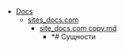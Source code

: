 - <a href = "E:\Node_projects\Node_Way\NBase\_Md\_Index\__Closer\_MyProjects\_I_level copy\Organizer\content\Docs\cat.Docs\dir.Docs.md">Docs</a>
    - <a href = "E:\Node_projects\Node_Way\NBase\_Md\_Index\__Closer\_MyProjects\_I_level copy\Organizer\content\Docs\sites_docs.com\cat.sites_docs.com\dir.sites_docs.com.md">sites_docs.com</a>
        - <a href = "E:\Node_projects\Node_Way\NBase\_Md\_Index\__Closer\_MyProjects\_I_level copy\Organizer\content\Docs\sites_docs.com\site_docs.com copy.md">site_docs.com copy.md</a>
            - *# Сущности
    
